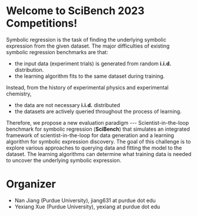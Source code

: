 # Welcome to SciBench 2023 Competitions!
Symbolic regression is the task of finding the underlying symbolic expression from the given dataset. 
The major difficulties of existing symbolic regression benchmarks are that:
- the input data (experiment trials) is generated from random **i.i.d.** distribution.
- the learning algorithm fits to the same dataset during training.

Instead, from the history of experimental physics and experimental chemistry,
- the data are not necessary **i.i.d.** distributed 
- the datasets are actively queried throughout the process of learning. 


Therefore, we propose a new evaluation paradigm --- Scientist-in-the-loop benchmark for symbolic regression (**SciBench**) that simulates an integrated framework of scientist-in-the-loop for data generation and a learning algorithm for symbolic expression discovery. The goal of this challenge is to explore various approaches to querying data and fitting the model to the dataset. The learning algorithms can determine what training data is needed to uncover the underlying symbolic expression.




# Organizer
- Nan Jiang (Purdue University), jiang631 at purdue dot edu
- Yexiang Xue (Purdue University), yexiang at purdue dot edu


